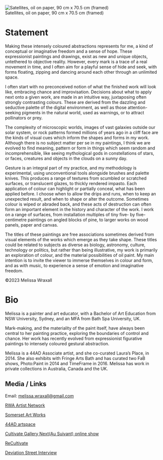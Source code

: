 <div class="container-fluid" class="header-img">
     <div class="text-center row">
          <div >
               <img class="asyncImage nomargin" src="img/Satellites_sm.jpg" alt="Satellites, oil on paper, 90 cm x 70.5 cm (framed)"/>
          </div>
          <div class="caption text-center">Satellites, oil on paper, 90 cm x 70.5 cm (framed)
          </div>
     </div>
</div>

# Statement

Making these intensely coloured abstractions represents for me, a kind of conceptual or imaginative freedom and a sense of hope. These expressionist paintings and drawings, exist as new and unique objects, untethered to objective reality. However, every mark is a trace of a real movement in time, and I often aim for a playful sense of hide and seek, with forms floating, zipping and dancing around each other through an unlimited space.

I often start with no preconceived notion of what the finished work will look like, embracing chance and improvisation. Decisions about what to apply next onto a given work, are made in an intuitive way, juxtaposing often strongly contrasting colours. These are derived from the dazzling and seductive palette of the digital environment, as well as those attention-seeking pigments in the natural world, used as warnings, or to attract pollinators or prey.

The complexity of microscopic worlds, images of vast galaxies outside our solar system, or rock patterns formed millions of years ago in a cliff face are the kinds of visual cues which inform the shapes and forms in my work. Although there is no subject matter per se in my paintings, I think we are evolved to find meaning, pattern or form in things which seem random and incomprehensible, like seeing mythological gods in constellations of stars, or faces, creatures and objects in the clouds on a sunny day.

Gesture is an integral part of my practice, and my methodology is experimental, using unconventional tools alongside brushes and palette knives. This produces a range of textures from scumbled or scratched surfaces, or translucent glazes, to thickly rendered impasto. Each application of colour can highlight or partially conceal, what has been applied before. I choose when to allow the drips and runs, when to keep an unexpected result, and when to shape or alter the outcome. Sometimes colour is wiped or abraded back, and these acts of destruction can often form an important element in the history and character of the work. I work on a range of surfaces, from installation multiples of tiny five- by five-centimetre paintings on angled blocks of pine, to larger works on wood panels, paper and canvas.

The titles of these paintings are free associations sometimes derived from visual elements of the works which emerge as they take shape. These titles could be related to subjects as diverse as biology, astronomy, culture, technology or politics, but rather than being illustrative, my work is primarily an exploration of colour, and the material possibilities of oil paint. My main intention is to invite the viewer to immerse themselves in colour and form, and as with music, to experience a sense of emotion and imaginative freedom. 

©2023 Melissa Wraxall 

# Bio

Melissa is a painter and art educator, with a Bachelor of Art Education from NSW University, Sydney, and an MFA from Bath Spa University, UK.  

Mark-making, and the materiality of the paint itself, have always been central to her painting practice, exploring the boundaries of control and chance. Her work has recently evolved from expressionist figurative paintings to intensely coloured gestural abstraction. 

Melissa is a 44AD Associate artist, and she co-curated Laura’s Place, in 2014. She also exhibits with Fringe Arts Bath and has curated two FaB shows, Photo:Paint in 2014 and TimeFrame in 2016. Melissa has work in private collections in Australia, Canada and the UK.

## Media / Links

<div class="text-center">

Email: melissa.wraxall@gmail.com

[RWA Artist Network](https://www.rwa.org.uk/blogs/artists/melissa-wraxall)

[Somerset Art Works](https://somersetartworks.org.uk/artists/melissa-temple-smith/)

[44AD artspace](http://www.44ad.net/associate-artists.html)

[Cultivate Gallery Next(Au Suivant) online show](https://organthing.com/2021/04/20/cultivate-presents-next-au-suivant-an-on-line-art-exhibition/)

[ReCultivate](https://organthing.com/2021/01/05/cultivate-presents-recultivate-an-on-line-art-exhibition/)

[Deviation Street Interview](https://deviationstreetmagazine.com/into-abstraction-kate-burbridge-interview-with-melissa-wraxall/)

</div>


